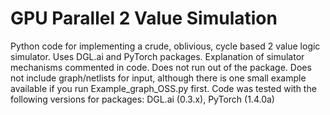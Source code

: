 # GPU Parallel 2 Value Simulation

Python code for implementing a crude, oblivious, cycle based 2 value logic simulator. Uses DGL.ai and PyTorch packages. 
Explanation of simulator mechanisms commented in code. Does not run out of the package. Does not include graph/netlists for input, although there is one small example available if you run Example_graph_OSS.py first.
Code was tested with the following versions for packages: DGL.ai (0.3.x), PyTorch (1.4.0a)
